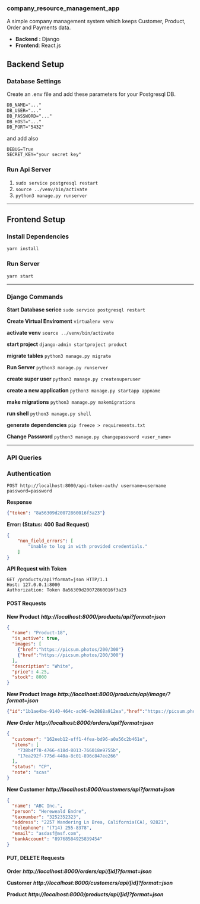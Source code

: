 ### company_resource_management_app
A simple company management system which keeps Customer, Product, Order and Payments data.

- **Backend :** Django
- **Frontend**: React.js

## Backend Setup
### Database Settings
Create an .env file and add these parameters for your Postgresql DB. 
```markdown
DB_NAME="..."
DB_USER="..."
DB_PASSWORD="..."
DB_HOST="..."
DB_PORT="5432"
```
and add also
```
DEBUG=True
SECRET_KEY="your secret key"
```

### Run Api Server
1. `sudo service postgresql restart`
2. `source ../venv/bin/activate`
3. `python3 manage.py runserver`

----------
## Frontend Setup

### Install Dependencies
`yarn install`

### Run Server
`yarn start`


----------


### Django Commands
**Start Database serice**
`sudo service postgresql restart`

**Create Virtual Enviroment**
`virtualenv venv`

**activate venv**
`source ../venv/bin/activate`

**start project**
`django-admin startproject product`

**migrate tables**
`python3 manage.py migrate`

**Run Server**
`python3 manage.py runserver`

**create super user**
`python3 manage.py createsuperuser`

**create a new application**
`python3 manage.py startapp appname`

**make migrations**
`python3 manage.py makemigrations`

**run shell**
`python3 manage.py shell`

**generate dependencies**
`pip freeze > requirements.txt`

**Change Password**
`python3 manage.py changepassword <user_name>`

----------

### API Queries


### Authentication
`POST http://localhost:8000/api-token-auth/ username=username password=password`

**Response**
```json
{"token": "8a56309d20072860016f3a23"}
```
**Error: (Status: 400 Bad Request)**
```json
{
    "non_field_errors": [
        "Unable to log in with provided credentials."
    ]
}
```

**API Request with Token**
```http
GET /products/api?format=json HTTP/1.1
Host: 127.0.0.1:8000
Authorization: Token 8a56309d20072860016f3a23
```


#### POST Requests

**New Product**
***http://localhost:8000/products/api?format=json***
```json
{
  "name": "Product-18",
  "is_active": true,
  "images": [
    {"href":"https://picsum.photos/200/300"}
    {"href":"https://picsum.photos/200/300"}
  ],
  "description": "White",
  "price": 4.25,
  "stock": 8000
}
```

**New Product Image**
***http://localhost:8000/products/api/image/?format=json***
```json
{"id":"1b1ae4be-9140-464c-ac96-9e2868a912ea","href":"https://picsum.photos/200/300"}
```

***New Order***
***http://localhost:8000/orders/api?format=json***
```json
{
  "customer": "162eeb12-eff1-4fea-bd96-a0a56c2b461e",
  "items": [
    "738b4f78-4766-418d-8013-766018e9755b",
    "17ea292f-775d-440a-8c01-896c847ee266"
  ],
  "status": "CP",
  "note": "scas"
}
```

**New Customer**
***http://localhost:8000/customers/api?format=json***
```json
{
  "name": "ABC Inc.",
  "person": "Hereweald Endre",
  "taxnumber": "3252352323",
  "address": "2257 Wandering Ln Brea, California(CA), 92821",
  "telephone": "(714) 255-8378",
  "email": "asdasf@asf.com",
  "bankAccount": "89768584925839454"
}

```

#### PUT, DELETE Requests

**Order**
***http://localhost:8000/orders/api/[id]?format=json*** 

**Customer**
***http://localhost:8000/customers/api/[id]?format=json*** 

**Product**
***http://localhost:8000/products/api/[id]?format=json*** 